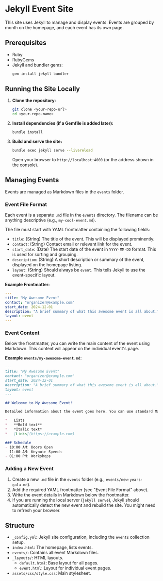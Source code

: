 # Jekyll Event Site

This site uses Jekyll to manage and display events. Events are grouped by month on the homepage, and each event has its own page.

## Prerequisites

*   Ruby
*   RubyGems
*   Jekyll and bundler gems:
    ```bash
    gem install jekyll bundler
    ```

## Running the Site Locally

1.  **Clone the repository:**
    ```bash
    git clone <your-repo-url>
    cd <your-repo-name>
    ```
2.  **Install dependencies (if a Gemfile is added later):**
    ```bash
    bundle install
    ```
3.  **Build and serve the site:**
    ```bash
    bundle exec jekyll serve --livereload
    ```
    Open your browser to `http://localhost:4000` (or the address shown in the console).

## Managing Events

Events are managed as Markdown files in the `events` folder.

### Event File Format

Each event is a separate `.md` file in the `events` directory. The filename can be anything descriptive (e.g., `my-cool-event.md`).

The file must start with YAML frontmatter containing the following fields:

*   `title`: (String) The title of the event. This will be displayed prominently.
*   `contact`: (String) Contact email or relevant link for the event.
*   `start_date`: (Date) The start date of the event in `YYYY-MM-DD` format. This is used for sorting and grouping.
*   `description`: (String) A short description or summary of the event, displayed on the homepage listing.
*   `layout`: (String) Should always be `event`. This tells Jekyll to use the event-specific layout.

**Example Frontmatter:**

```yaml
---
title: "My Awesome Event"
contact: "organizer@example.com"
start_date: 2024-12-01
description: "A brief summary of what this awesome event is all about."
layout: event
---
```

### Event Content

Below the frontmatter, you can write the main content of the event using Markdown. This content will appear on the individual event's page.

**Example `events/my-awesome-event.md`:**

```markdown
---
title: "My Awesome Event"
contact: "organizer@example.com"
start_date: 2024-12-01
description: "A brief summary of what this awesome event is all about."
layout: event
---

## Welcome to My Awesome Event!

Detailed information about the event goes here. You can use standard Markdown formatting:

*   Lists
*   **Bold text**
*   *Italic text*
*   [Links](https://example.com)

### Schedule
- 10:00 AM: Doors Open
- 11:00 AM: Keynote Speech
- 01:00 PM: Workshops
```

### Adding a New Event

1.  Create a new `.md` file in the `events` folder (e.g., `events/new-years-gala.md`).
2.  Add the required YAML frontmatter (see "Event File Format" above).
3.  Write the event details in Markdown below the frontmatter.
4.  If you are running the local server (`jekyll serve`), Jekyll should automatically detect the new event and rebuild the site. You might need to refresh your browser.

## Structure

*   `_config.yml`: Jekyll site configuration, including the `events` collection setup.
*   `index.html`: The homepage, lists events.
*   `events/`: Contains all event Markdown files.
*   `_layouts/`: HTML layouts.
    *   `default.html`: Base layout for all pages.
    *   `event.html`: Layout for individual event pages.
*   `assets/css/style.css`: Main stylesheet.
```
